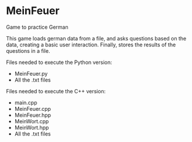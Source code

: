 # MeinFeuer
Game to practice German

This game loads german data from a file, and asks questions based on the data, creating a basic user interaction. Finally, stores the results of the questions in a file.

Files needed to execute the Python version:
- MeinFeuer.py
- All the .txt files

Files needed to execute the C++ version:
- main.cpp
- MeinFeuer.cpp
- MeinFeuer.hpp
- MeinWort.cpp
- MeinWort.hpp
- All the .txt files
